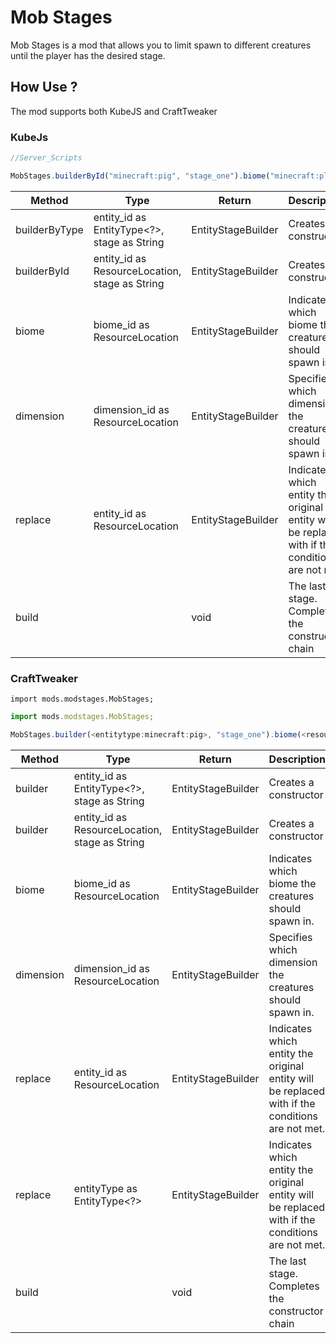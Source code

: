 # Mob Stages
Mob Stages is a mod that allows you to limit spawn to different creatures until the player has the desired stage.

## How Use ?
The mod supports both KubeJS and CraftTweaker

### KubeJs
```js
//Server_Scripts

MobStages.builderById("minecraft:pig", "stage_one").biome("minecraft:plains").biome("minecraft:forest").replace("minecraft:zombie").build()
```

| Method        | Type                                           | Return             | Description                                                                                     |
|---------------|------------------------------------------------|--------------------|-------------------------------------------------------------------------------------------------|
| builderByType | entity_id as EntityType<?>, stage as String    | EntityStageBuilder | Creates a constructor                                                                           |
| builderById   | entity_id as ResourceLocation, stage as String | EntityStageBuilder | Creates a constructor                                                                           |
| biome         | biome_id as ResourceLocation                   | EntityStageBuilder | Indicates which biome the creatures should spawn in.                                            |
| dimension     | dimension_id as ResourceLocation               | EntityStageBuilder | Specifies which dimension the creatures should spawn in.                                        |
| replace       | entity_id as ResourceLocation                  | EntityStageBuilder | Indicates which entity the original entity will be replaced with if the conditions are not met. |
| build         |                                                | void               | The last stage. Completes the constructor chain                                                 |

### CraftTweaker
`import mods.modstages.MobStages;`

```ts
import mods.modstages.MobStages;

MobStages.builder(<entitytype:minecraft:pig>, "stage_one").biome(<resource:minecraft:plains>).biome(<resource:minecraft:forest>).replace(<entitytype:minecraft:zombie>).build();
```

| Method    | Type                                           | Return             | Description                                                                                     |
|-----------|------------------------------------------------|--------------------|-------------------------------------------------------------------------------------------------|
| builder   | entity_id as EntityType<?>, stage as String    | EntityStageBuilder | Creates a constructor                                                                           |
| builder   | entity_id as ResourceLocation, stage as String | EntityStageBuilder | Creates a constructor                                                                           |
| biome     | biome_id as ResourceLocation                   | EntityStageBuilder | Indicates which biome the creatures should spawn in.                                            |
| dimension | dimension_id as ResourceLocation               | EntityStageBuilder | Specifies which dimension the creatures should spawn in.                                        |
| replace   | entity_id as ResourceLocation                  | EntityStageBuilder | Indicates which entity the original entity will be replaced with if the conditions are not met. |
| replace   | entityType as EntityType<?>                    | EntityStageBuilder | Indicates which entity the original entity will be replaced with if the conditions are not met. |
| build     |                                                | void               | The last stage. Completes the constructor chain                                                 |




